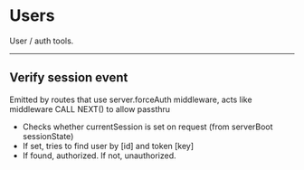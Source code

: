 # Users

User / auth tools.


****

## Verify session event

Emitted by routes that use server.forceAuth middleware, acts like middleware
CALL NEXT() to allow passthru

- Checks whether currentSession is set on request (from serverBoot sessionState)
- If set, tries to find user by [id] and token [key]
- If found, authorized. If not, unauthorized.